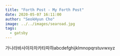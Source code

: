 ```yaml
---
title: "Forth Post - My Forth Post"
date: 2020-05-07 16:11:00
author: "SeokHyun Cho"
image: ../../images/searoad.jpg
tags:
  - gatsby
---
```


가나라바사아자차카타파하abcdefghijklmnopqrstuvwxyz
